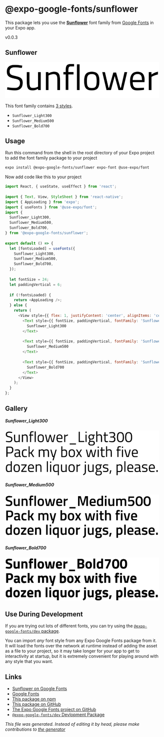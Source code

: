 # @expo-google-fonts/sunflower

This package lets you use the [**Sunflower**](https://fonts.google.com/specimen/Sunflower) font family from [Google Fonts](https://fonts.google.com/) in your Expo app.

v0.0.3

## Sunflower

![Sunflower](./font-family.png)

This font family contains [3 styles](#gallery).

- `Sunflower_Light300`
- `Sunflower_Medium500`
- `Sunflower_Bold700`

## Usage

Run this command from the shell in the root directory of your Expo project to add the font family package to your project
```sh
expo install @expo-google-fonts/sunflower expo-font @use-expo/font
```

Now add code like this to your project
```js
import React, { useState, useEffect } from 'react';

import { Text, View, StyleSheet } from 'react-native';
import { AppLoading } from 'expo';
import { useFonts } from '@use-expo/font';
import {
  Sunflower_Light300,
  Sunflower_Medium500,
  Sunflower_Bold700,
} from '@expo-google-fonts/sunflower';

export default () => {
  let [fontsLoaded] = useFonts({
    Sunflower_Light300,
    Sunflower_Medium500,
    Sunflower_Bold700,
  });

  let fontSize = 24;
  let paddingVertical = 6;

  if (!fontsLoaded) {
    return <AppLoading />;
  } else {
    return (
      <View style={{ flex: 1, justifyContent: 'center', alignItems: 'center' }}>
        <Text style={{ fontSize, paddingVertical, fontFamily: 'Sunflower_Light300' }}>
          Sunflower_Light300
        </Text>

        <Text style={{ fontSize, paddingVertical, fontFamily: 'Sunflower_Medium500' }}>
          Sunflower_Medium500
        </Text>

        <Text style={{ fontSize, paddingVertical, fontFamily: 'Sunflower_Bold700' }}>
          Sunflower_Bold700
        </Text>
      </View>
    );
  }
};

```

## Gallery

##### Sunflower_Light300
![Sunflower_Light300](./e60ce84d8ac799e771211c4fa34de99812b730e86342f32f94fbccfa79461bd0.ttf.png)

##### Sunflower_Medium500
![Sunflower_Medium500](./cf53d978b098c900279393bfdf56611a8003d688b2b16b7bd767182e1b0c58e8.ttf.png)

##### Sunflower_Bold700
![Sunflower_Bold700](./f3b680ac8a8f4a8a9ede88bf72084ae45ddd8dd7a8a87e826b9ce8946a7b0536.ttf.png)


## Use During Development

If you are trying out lots of different fonts, you can try using the [`@expo-google-fonts/dev` package](https://github.com/expo/google-fonts/tree/master/font-packages/dev#readme).

You can import *any* font style from any Expo Google Fonts package from it. It will load the fonts
over the network at runtime instead of adding the asset as a file to your project, so it may take longer
for your app to get to interactivity at startup, but it is extremely convenient
for playing around with any style that you want.

## Links

- [Sunflower on Google Fonts](https://fonts.google.com/specimen/Sunflower)
- [Google Fonts](https://fonts.google.com/)
- [This package on npm](https://www.npmjs.com/package/@expo-google-fonts/sunflower)
- [This package on GitHub](https://github.com/expo/google-fonts/tree/master/font-packages/sunflower)
- [The Expo Google Fonts project on GitHub](https://github.com/expo/google-fonts)
- [`@expo-google-fonts/dev` Devlopment Package](https://github.com/expo/google-fonts/tree/master/font-packages/dev)


*This file was generated. Instead of editing it by head, please make contributions to [the generator](https://github.com/expo/google-fonts/tree/master/packages/generator)*
